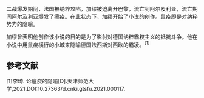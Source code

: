 二战爆发期间，法国被纳粹攻陷，加缪被迫离开巴黎，流亡到阿尔及利亚，流亡期间阿尔及利亚爆发了瘟疫。在此状态下，加缪开始了小说的创作。鼠疫即是对纳粹势力的隐喻。

加缪曾表明他创作该小说的目的是为了影射对德国纳粹霸权主义的抵抗斗争。他在小说中用鼠疫横行的小城来隐喻德国法西斯对西欧的霸凌。<sup>[1]</sup>

## 参考文献
[1]李琦. 论瘟疫的隐喻[D].天津师范大学,2021.DOI:10.27363/d.cnki.gtsfu.2021.000117. 